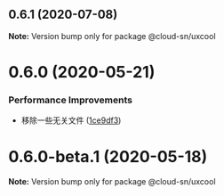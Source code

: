 ## 0.6.1 (2020-07-08)

**Note:** Version bump only for package @cloud-sn/uxcool

# 0.6.0 (2020-05-21)

### Performance Improvements

- 移除一些无关文件 ([1ce9df3](https://github.com/cloud-sn/uxcool/commit/1ce9df317b58955cfdb8101face43e17fcb86658))

# 0.6.0-beta.1 (2020-05-18)

**Note:** Version bump only for package @cloud-sn/uxcool
